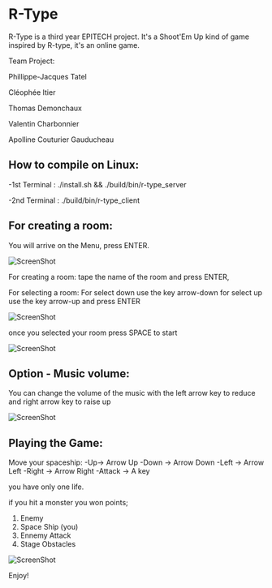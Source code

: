 R-Type
======

R-Type is a third year EPITECH project. It's a Shoot'Em Up kind of game inspired by R-type, it's an online game.

Team Project:

Phillippe-Jacques Tatel

Cléophée Itier

Thomas Demonchaux

Valentin Charbonnier

Apolline Couturier Gauducheau


How to compile on Linux:
------------------------

-1st Terminal : ./install.sh && ./build/bin/r-type_server

-2nd Terminal : ./build/bin/r-type_client

For creating a room:
--------------------

You will arrive on the Menu, press ENTER.

![ScreenShot](https://github.com/EpitechIT2020/B-CPP-501-BDX-5-1-rtype-philippe-jacques.tatel/blob/impl_doc/doc/Ressources/rtype1.PNG)


For creating a room: tape the name of the room and press ENTER,

For selecting a room: For select down use the key arrow-down for select up use the key arrow-up and press ENTER


![ScreenShot](https://github.com/EpitechIT2020/B-CPP-501-BDX-5-1-rtype-philippe-jacques.tatel/blob/impl_doc/doc/Ressources/rtype4.PNG)

once you selected your room press SPACE to start

![ScreenShot](https://github.com/EpitechIT2020/B-CPP-501-BDX-5-1-rtype-philippe-jacques.tatel/blob/impl_doc/doc/Ressources/rtype5.PNG)

Option - Music volume:
----------------------

You can change the volume of the music with the left arrow key to reduce and right arrow key to raise up

![ScreenShot](https://github.com/EpitechIT2020/B-CPP-501-BDX-5-1-rtype-philippe-jacques.tatel/blob/impl_doc/doc/Ressources/rtype2.PNG)

Playing the Game:
-----------------

Move your spaceship: 
-Up-> Arrow Up 
-Down -> Arrow Down 
-Left -> Arrow Left 
-Right -> Arrow Right 
-Attack -> A key

you have only one life.

if you hit a monster you won points;

1) Enemy
2) Space Ship (you)
3) Ennemy Attack
4) Stage Obstacles

![ScreenShot](https://github.com/EpitechIT2020/B-CPP-501-BDX-5-1-rtype-philippe-jacques.tatel/blob/impl_doc/doc/Ressources/thumbnail_rtype6.png)

Enjoy!
